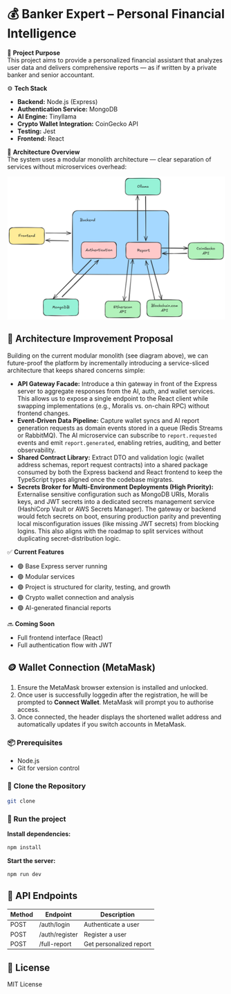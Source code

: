 # 💰 Banker Expert – Personal Financial Intelligence

🎯 **Project Purpose**  
This project aims to provide a personalized financial assistant that analyzes user data and delivers comprehensive reports — as if written by a private banker and senior accountant.

⚙️ **Tech Stack**  
- **Backend:** Node.js (Express)  
- **Authentication Service:** MongoDB  
- **AI Engine:** Tinyllama  
- **Crypto Wallet Integration:** CoinGecko API 
- **Testing:** Jest  
- **Frontend:** React

🧩 **Architecture Overview**  
The system uses a modular monolith architecture — clear separation of services without microservices overhead:

![Diagram](readmeFiles/Diagram.png)

## 🔧 Architecture Improvement Proposal
Building on the current modular monolith (see diagram above), we can future-proof the platform by incrementally introducing a
service-sliced architecture that keeps shared concerns simple:

- **API Gateway Facade:** Introduce a thin gateway in front of the Express server to aggregate responses from the AI, auth,
  and wallet services. This allows us to expose a single endpoint to the React client while swapping implementations (e.g.,
  Moralis vs. on-chain RPC) without frontend changes.
- **Event-Driven Data Pipeline:** Capture wallet syncs and AI report generation requests as domain events stored in a queue
  (Redis Streams or RabbitMQ). The AI microservice can subscribe to `report.requested` events and emit `report.generated`,
  enabling retries, auditing, and better observability.
- **Shared Contract Library:** Extract DTO and validation logic (wallet address schemas, report request contracts) into a
  shared package consumed by both the Express backend and React frontend to keep the TypeScript types aligned once the codebase
  migrates.
- **Secrets Broker for Multi-Environment Deployments (High Priority):** Externalise sensitive configuration such as MongoDB
  URIs, Moralis keys, and JWT secrets into a dedicated secrets management service (HashiCorp Vault or AWS Secrets Manager).
  The gateway or backend would fetch secrets on boot, ensuring production parity and preventing local misconfiguration issues
  (like missing JWT secrets) from blocking logins. This also aligns with the roadmap to split services without duplicating
  secret-distribution logic.

✅ **Current Features**
- 🟢 Base Express server running
- 🟢 Modular services
- 🟢 Project is structured for clarity, testing, and growth
- 🟢 Crypto wallet connection and analysis
- 🟢 AI-generated financial reports

🔜 **Coming Soon**  
  
- Full frontend interface (React)
- Full authentication flow with JWT

## 🪙 Wallet Connection (MetaMask)
1. Ensure the MetaMask browser extension is installed and unlocked.
2. Once user is successfully loggedin after the registration, he will be prompted to **Connect Wallet**. MetaMask will prompt you to authorise access.
3. Once connected, the header displays the shortened wallet address and automatically updates if you switch accounts in
   MetaMask.

### 📦 Prerequisites 
- Node.js 
- Git for version control  

### 🔄 Clone the Repository
```bash
git clone 
```

### 🚀 Run the project

**Install dependencies:**
```bash
npm install
```

**Start the server:**
```bash
npm run dev
```

## 📡 API Endpoints

| Method | Endpoint      | Description                           |
|--------|---------------|---------------------------------------|
| POST   | /auth/login   | Authenticate a user                   |
| POST   | /auth/register| Register a user                       |
| POST   | /full-report  | Get personalized report               |


## 📄 License
MIT License



